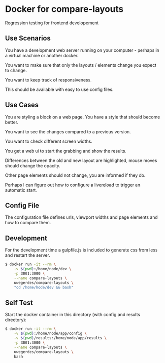 # Docker for compare-layouts

Regression testing for frontend developement

## Use Scenarios

You have a development web server running on your computer - perhaps in a virtual machine or another docker.

You want to make sure that only the layouts / elements change you expect to change.

You want to keep track of responsiveness.

This should be available with easy to use config files.

## Use Cases

You are styling a block on a web page. You have a style that should become better.

You want to see the changes compared to a previous version.

You want to check different screen widths.

You get a web ui to start the grabbing and show the results.

Differences between the old and new layout are highlighted, mouse moves should change the opacity.

Other page elements should not change, you are informed if they do.

Perhaps I can figure out how to configure a livereload to trigger an automatic start.

## Config File

The configuration file defines urls, viewport widths and page elements and how to compare them.

## Development

For the development time a gulpfile.js is included to generate css from less and restart the server.

```bash
$ docker run -it --rm \
	-v $(pwd):/home/node/dev \
	-p 3001:3000 \
	--name compare-layouts \
	uwegerdes/compare-layouts \
	"cd /home/hode/dev && bash"
```

## Self Test

Start the docker container in this directory (with config and results directory):

```bash
$ docker run -it --rm \
	-v $(pwd):/home/node/app/config \
	-v $(pwd)/results:/home/node/app/results \
	-p 3001:3000 \
	--name compare-layouts \
	uwegerdes/compare-layouts \
	bash
```

